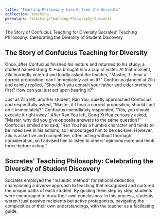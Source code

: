 ```yaml
---
title: "Teaching Philosophy Learnt from the Ancients"
collection: teaching
permalink: /teaching/Teaching-Philosophy-Ancients
---
```

The Story of Confucius Teaching for Diversity
Socrates' Teaching Philosophy: Celebrating the Diversity of Student Discovery
## The Story of Confucius Teaching for Diversity

Once, after Confucius finished his lecture and returned to his study, a student named Gong Xi Hua brought him a cup of water. At that moment, Zilu hurriedly entered and loudly asked the teacher, "Master, if I hear a correct proposition, can I immediately act on it?" Confucius glanced at Zilu and calmly replied, "Shouldn't you consult your father and elder brothers first? How can you just act upon hearing it?"

Just as Zilu left, another student, Ran You, quietly approached Confucius and respectfully asked, "Master, if I hear a correct proposition, should I act on it immediately?" Confucius immediately responded, "Yes, you should execute it right away." After Ran You left, Gong Xi Hua curiously asked, "Master, why did you give opposite answers to the same question?" Confucius smiled and said, "Ran You has a humble character and tends to be indecisive in his actions, so I encouraged him to be decisive. However, Zilu is assertive and competitive, often acting without thorough consideration, so I advised him to listen to others' opinions more and think thrice before acting."

## Socrates' Teaching Philosophy: Celebrating the Diversity of Student Discovery
Socrates employed the "maieutic method" for rational deduction, championing a diverse approach to teaching that recognized and nurtured the unique paths of each student. By guiding them step by step, students were encouraged to draw their own conclusions. In this process, students weren't just passive recipients but active protagonists, navigating the complexities of their own understandings, with the teacher as a facilitating guide.
